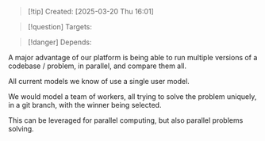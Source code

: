 
>[!tip] Created: [2025-03-20 Thu 16:01]

>[!question] Targets: 

>[!danger] Depends: 

A major advantage of our platform is being able to run multiple versions of a codebase / problem, in parallel, and compare them all.

All current models we know of use a single user model.

We would model a team of workers, all trying to solve the problem uniquely, in a git branch, with the winner being selected.

This can be leveraged for parallel computing, but also parallel problems solving.
